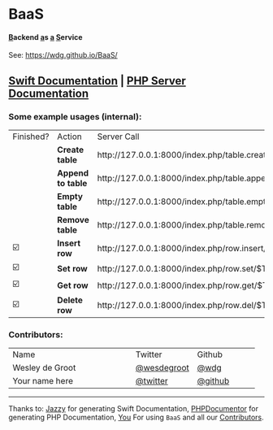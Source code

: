 # BaaS
#### <ins>B</ins>ackend <ins>a</ins>s <ins>a</ins> <ins>S</ins>ervice
See: https://wdg.github.io/BaaS/

<h2><a target='_blank' href='https://wdg.github.io/BaaS/Framework'>Swift Documentation</a> | <a target='_blank' href='https://wdg.github.io/BaaS/Server'>PHP Server Documentation</a></h2>


### Some example usages (internal):
<table>
<tr><td>Finished?</td><td>Action</td><td>Server Call</td></tr>
<tr><td></td><td><b>Create table</b></td><td>http://127.0.0.1:8000/index.php/table.create/$TABLE$</td></tr>
<tr><td></td><td><b>Append to table</b></td><td>http://127.0.0.1:8000/index.php/table.append/$TABLE$</td></tr>
<tr><td></td><td><b>Empty table</b></td><td>http://127.0.0.1:8000/index.php/table.empty/$TABLE$</td></tr>
<tr><td></td><td><b>Remove table</b></td><td>http://127.0.0.1:8000/index.php/table.remove/$TABLE$</td></tr>
<tr><td>☑️</td><td><b>Insert row</b></td><td>http://127.0.0.1:8000/index.php/row.insert/$TABLE$</td></tr>
<tr><td>☑️</td><td><b>Set row</b></td><td>http://127.0.0.1:8000/index.php/row.set/$TABLE$</td></tr>
<tr><td>☑️</td><td><b>Get row</b></td><td>http://127.0.0.1:8000/index.php/row.get/$TABLE$</td></tr>
<tr><td>☑️</td><td><b>Delete row</b></td><td>http://127.0.0.1:8000/index.php/row.del/$TABLE$</td></tr>
</table>

### Contributors:
<table width="100%">
    <tr>
        <td width="50%">Name</td>
        <td width="25%">Twitter</td>
        <td width="25%">Github</td>
    </td>
    <tr>
        <td>Wesley de Groot</td>
        <td><a target='_blank' href='https://twitter.com/wesdegroot'>@wesdegroot</a></td>
        <td><a target='_blank' href='http://github.com/wdg'>@wdg</a></td>
    </tr>
    <tr>
        <td>Your name here</td>
        <td><a target='_blank' href='https://twitter.com/twitter'>@twitter</a></td>
        <td><a target='_blank' href='http://github.com/github'>@github</a></td>
    </tr>
</table>

---
Thanks to: [Jazzy](https://github.com/realm/jazzy) for generating Swift Documentation, [PHPDocumentor](https://github.com/realm/jazzy) for generating PHP Documentation, [You](#) For using `BaaS` and all our [Contributors](https://github.com/wdg/BaaS/blob/master/Contributors.md).
